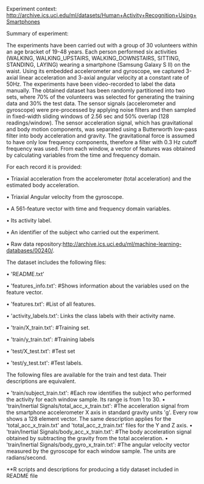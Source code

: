 Experiment context: http://archive.ics.uci.edu/ml/datasets/Human+Activity+Recognition+Using+Smartphones

Summary of experiment:

The experiments have been carried out with a group of 30 volunteers within an age bracket of 19-48 years. Each person performed six activities (WALKING, WALKING_UPSTAIRS, WALKING_DOWNSTAIRS, SITTING, STANDING, LAYING) wearing a smartphone (Samsung Galaxy S II) on the waist. Using its embedded accelerometer and gyroscope, we captured 3-axial linear acceleration and 3-axial angular velocity at a constant rate of 50Hz. The experiments have been video-recorded to label the data manually. The obtained dataset has been randomly partitioned into two sets, where 70% of the volunteers was selected for generating the training data and 30% the test data. 
The sensor signals (accelerometer and gyroscope) were pre-processed by applying noise filters and then sampled in fixed-width sliding windows of 2.56 sec and 50% overlap (128 readings/window). The sensor acceleration signal, which has gravitational and body motion components, was separated using a Butterworth low-pass filter into body acceleration and gravity. The gravitational force is assumed to have only low frequency components, therefore a filter with 0.3 Hz cutoff frequency was used. From each window, a vector of features was obtained by calculating variables from the time and frequency domain. 

For each record it is provided:

•	Triaxial acceleration from the accelerometer (total acceleration) and the estimated body acceleration.

•	Triaxial Angular velocity from the gyroscope. 

•	A 561-feature vector with time and frequency domain variables. 

•	Its activity label. 

•	An identifier of the subject who carried out the experiment.

•	Raw data repository:http://archive.ics.uci.edu/ml/machine-learning-databases/00240/. 

The dataset includes the following files:

•	'README.txt’

•	'features_info.txt': #Shows information about the variables used on the feature vector.

•	'features.txt': #List of all features.

•	'activity_labels.txt': Links the class labels with their activity name.

•	'train/X_train.txt': #Training set.

•	'train/y_train.txt': #Training labels

•	'test/X_test.txt': #Test set

•	'test/y_test.txt': #Test labels.



The following files are available for the train and test data. Their descriptions are equivalent. 

•	'train/subject_train.txt': #Each row identifies the subject who performed the activity for each window sample. Its range is from 1 to 30. 
•	'train/Inertial Signals/total_acc_x_train.txt': #The acceleration signal from the smartphone accelerometer X axis in standard gravity units 'g'. Every row shows a 128 element vector. The same description applies for the 'total_acc_x_train.txt' and 'total_acc_z_train.txt' files for the Y and Z axis. 
•	'train/Inertial Signals/body_acc_x_train.txt': #The body acceleration signal obtained by subtracting the gravity from the total acceleration. 
•	'train/Inertial Signals/body_gyro_x_train.txt': #The angular velocity vector measured by the gyroscope for each window sample. The units are radians/second. 


**R scripts and descriptions for producing a tidy dataset included in README file
